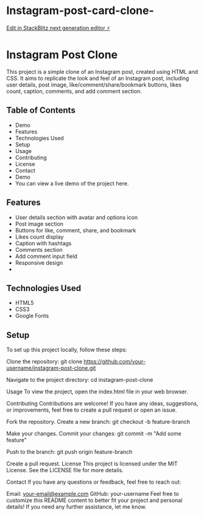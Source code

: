 # Instagram-post-card-clone-

[Edit in StackBlitz next generation editor ⚡️](https://stackblitz.com/~/github.com/230614440-T-Ephraim/Instagram-post-card-clone-)

# Instagram Post Clone
This project is a simple clone of an Instagram post, created using HTML and CSS. It aims to replicate the look and feel of an Instagram post, including user details, post image, like/comment/share/bookmark buttons, likes count, caption, comments, and add comment section.

## Table of Contents
- Demo
- Features
- Technologies Used
- Setup
- Usage
- Contributing
- License
- Contact
- Demo
- You can view a live demo of the project here.

## Features
- User details section with avatar and options icon
- Post image section
- Buttons for like, comment, share, and bookmark
- Likes count display
- Caption with hashtags
- Comments section
- Add comment input field
- Responsive design
- 
## Technologies Used
- HTML5
- CSS3
- Google Fonts
## Setup
To set up this project locally, follow these steps:

Clone the repository:
git clone https://github.com/your-username/instagram-post-clone.git

Navigate to the project directory:
cd instagram-post-clone

Usage
To view the project, open the index.html file in your web browser.

Contributing
Contributions are welcome! If you have any ideas, suggestions, or improvements, feel free to create a pull request or open an issue.

Fork the repository.
Create a new branch:
git checkout -b feature-branch

Make your changes.
Commit your changes:
git commit -m "Add some feature"

Push to the branch:
git push origin feature-branch

Create a pull request.
License
This project is licensed under the MIT License. See the LICENSE file for more details.

Contact
If you have any questions or feedback, feel free to reach out:

Email: your-email@example.com
GitHub: your-username
Feel free to customize this README content to better fit your project and personal details! If you need any further assistance, let me know.
